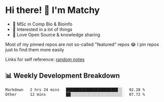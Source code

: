 # Hi there! 👋 I'm Matchy

- 🧬 MSc in Comp Bio & Bioinfo
- 🎈 Interested in a lot of things
- 💜 Love Open Source & knowledge sharing

Most of my pinned repos are not so-called "featured" repos 😂 I pin repos just to find them more easily

Links for self reference: [random notes](https://matchy233.github.io/random-notes)

## 📊 Weekly Development Breakdown

<!--START_SECTION:waka-->

```txt
Markdown   2 hrs 24 mins   ███████████████████████░░   92.28 %
Other      12 mins         ██░░░░░░░░░░░░░░░░░░░░░░░   07.72 %
```

<!--END_SECTION:waka-->
